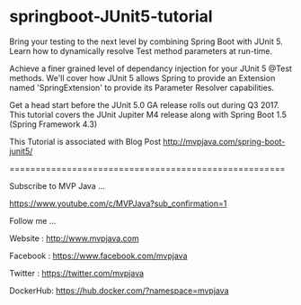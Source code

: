 # springboot-JUnit5-tutorial

Bring your testing to the next level by combining Spring Boot with JUnit 5. 
Learn how to dynamically resolve Test method parameters at run-time. 

Achieve a finer grained level of dependancy injection for your JUnit 5 @Test methods. We'll cover how JUnit 5 allows Spring to
provide an Extension named 'SpringExtension' to provide its Parameter Resolver capabilities.

Get a head start before the JUnit 5.0 GA release rolls out during Q3 2017. 
This tutorial covers the JUnit Jupiter M4 release along with Spring Boot 1.5 (Spring Framework 4.3)

This Tutorial is associated with Blog Post http://mvpjava.com/spring-boot-junit5/

=====================================================

Subscribe to MVP Java ...

https://www.youtube.com/c/MVPJava?sub_confirmation=1

Follow me ...

Website  : http://www.mvpjava.com

Facebook : https://www.facebook.com/mvpjava

Twitter  : https://twitter.com/mvpjava

DockerHub: https://hub.docker.com/?namespace=mvpjava
